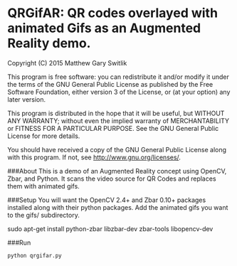 QRGifAR: QR codes overlayed with animated Gifs as an Augmented Reality demo.
==============
Copyright (C) 2015 Matthew Gary Switlik

This program is free software: you can redistribute it and/or modify
it under the terms of the GNU General Public License as published by
the Free Software Foundation, either version 3 of the License, or
(at your option) any later version.

This program is distributed in the hope that it will be useful,
but WITHOUT ANY WARRANTY; without even the implied warranty of
MERCHANTABILITY or FITNESS FOR A PARTICULAR PURPOSE.  See the
GNU General Public License for more details.

You should have received a copy of the GNU General Public License
along with this program.  If not, see <http://www.gnu.org/licenses/>.

###About
This is a demo of an Augmented Reality concept using OpenCV, Zbar, and Python.  It scans the video source for QR Codes and replaces them with animated gifs.

###Setup
You will want the OpenCV 2.4+ and Zbar 0.10+ packages installed along with their python packages. Add the animated gifs you want to the gifs/ subdirectory.

sudo apt-get install python-zbar libzbar-dev zbar-tools libopencv-dev


###Run
```
python qrgifar.py
```
